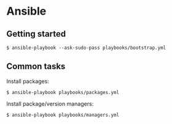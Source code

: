 # Ansible

## Getting started

```
$ ansible-playbook --ask-sudo-pass playbooks/bootstrap.yml
```

## Common tasks

Install packages:

```
$ ansible-playbook playbooks/packages.yml
```

Install package/version managers:

```
$ ansible-playbook playbooks/managers.yml
```
